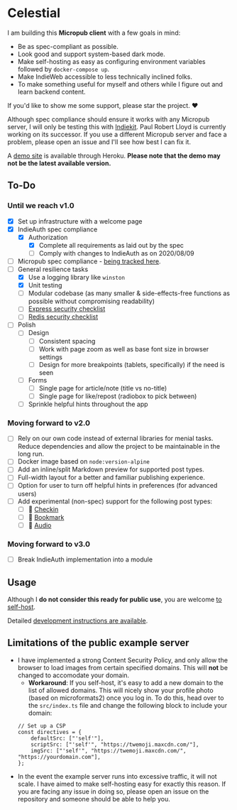 # Celestial

I am building this __Micropub client__ with a few goals in mind:

- Be as spec-compliant as possible.
- Look good and support system-based dark mode.
- Make self-hosting as easy as configuring environment variables followed by `docker-compose up`.
- Make IndieWeb accessible to less technically inclined folks.
- To make something useful for myself and others while I figure out and learn backend content.

If you'd like to show me some support, please star the project. ♥

Although spec compliance should ensure it works with any Micropub server, I will only be testing this with [Indiekit](https://github.com/getindiekit/indiekit/ "indiekit"). Paul Robert Lloyd is currently working on its successor. If you use a different Micropub server and face a problem, please open an issue and I'll see how best I can fix it.

A [demo site](https://micropub-celestial.herokuapp.com/) is available through Heroku. __Please note that the demo may not be the latest available version.__

## To-Do

### Until we reach v1.0

- [x] Set up infrastructure with a welcome page
- [x] IndieAuth spec compliance
    - [x] Authorization
        - [x] Complete all requirements as laid out by the spec
        - [ ] Comply with changes to IndieAuth as on 2020/08/09
- [ ] Micropub spec compliance - [being tracked here](https://github.com/hirusi/Celestial/issues/4).
- [ ] General resilience tasks
    - [x] Use a logging library like `winston`
    - [x] Unit testing
    - [ ] Modular codebase (as many smaller & side-effects-free functions as possible without compromising readability)
    - [ ] [Express security checklist](https://expressjs.com/en/advanced/best-practice-security.html)
    - [ ] [Redis security checklist](https://redis.io/topics/security)
- [ ] Polish
    - [ ] Design
        - [ ] Consistent spacing
        - [ ] Work with page zoom as well as base font size in browser settings
        - [ ] Design for more breakpoints (tablets, specifically) if the need is seen
    - [ ] Forms
        - [ ] Single page for article/note (title vs no-title)
        - [ ] Single page for like/repost (radiobox to pick between)
    - [ ] Sprinkle helpful hints throughout the app

### Moving forward to v2.0

- [ ] Rely on our own code instead of external libraries for menial tasks. Reduce dependencies and allow the project to be maintainable in the long run.
- [ ] Docker image based on `node:version-alpine`
- [ ] Add an inline/split Markdown preview for supported post types.
- [ ] Full-width layout for a better and familiar publishing experience.
- [ ] Option for user to turn off helpful hints in preferences (for advanced users)
- [ ] Add experimental (non-spec) support for the following post types:
    - [ ] 🚩 [Checkin](https://indieweb.org/checkin)
    - [ ] 🔖 [Bookmark](https://indieweb.org/bookmark)
    - [ ] 🎤 [Audio](https://indieweb.org/audio)
    
### Moving forward to v3.0

- [ ] Break IndieAuth implementation into a module

## Usage

Although I __do not consider this ready for public use__, you are welcome [to self-host](/docs/self-host.md).

Detailed [development instructions are available](/docs/development.md).

## Limitations of the public example server

* I have implemented a strong Content Security Policy, and only allow the browser to load images from certain specified domains. This will **not** be changed to accomodate your domain.
    * **Workaround**: If you self-host, it's easy to add a new domain to the list of allowed domains. This will nicely show your profile photo (based on microformats2) once you log in. To do this, head over to the `src/index.ts` file and change the following block to include your domain:
    ```
    // Set up a CSP
    const directives = {
        defaultSrc: ["'self'"],
        scriptSrc: ["'self'", "https://twemoji.maxcdn.com/"],
        imgSrc: ["'self'", "https://twemoji.maxcdn.com/", "https://yourdomain.com"],
    };
    ```
* In the event the example server runs into excessive traffic, it will not scale. I have aimed to make self-hosting easy for exactly this reason. If you are facing any issue in doing so, please open an issue on the repository and someone should be able to help you.

